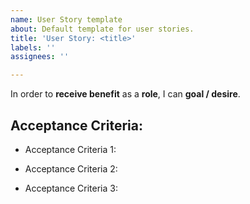 ```yaml
---
name: User Story template
about: Default template for user stories.
title: 'User Story: <title>'
labels: ''
assignees: ''

---
```


In order to **receive benefit** as a **role**, I can **goal / desire**.

## Acceptance Criteria:
* Acceptance Criteria 1:
  
* Acceptance Criteria 2:
  
* Acceptance Criteria 3:
